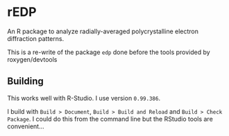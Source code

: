 # rEDP
An R package to analyze radially-averaged polycrystalline electron diffraction patterns.

This is a re-write of the package `edp` done before the tools provided by roxygen/devtools

## Building

This works well with R-Studio. I use version `0.99.386`.

I build with ``Build > Document``, ``Build > Build and Reload`` and ``Build > Check Package``. I could do this from the command line but the RStudio tools are convenient...


